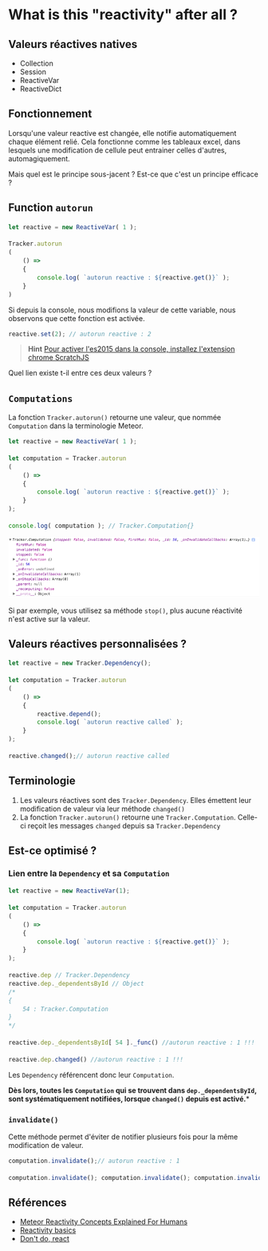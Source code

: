 # What is this "reactivity" after all ?

## Valeurs réactives natives

- Collection
- Session
- ReactiveVar
- ReactiveDict

## Fonctionnement

Lorsqu'une valeur reactive est changée, elle notifie automatiquement chaque élément relié. Cela fonctionne comme les tableaux excel, dans lesquels une modification de cellule peut entrainer celles d'autres, automagiquement.

Mais quel est le principe sous-jacent ?
Est-ce que c'est un principe efficace ?


## Function `autorun`

```js
let reactive = new ReactiveVar( 1 );

Tracker.autorun
(
	() =>
	{
		console.log( `autorun reactive : ${reactive.get()}` );
	}
)
```

Si depuis la console, nous modifions la valeur de cette variable, nous observons que cette fonction est activée. 

```js
reactive.set(2); // autorun reactive : 2
```

> **Hint** [Pour activer l'es2015 dans la console, installez l'extension chrome ScratchJS](https://chrome.google.com/webstore/detail/scratch-js/alploljligeomonipppgaahpkenfnfkn)

Quel lien existe t-il entre ces deux valeurs ?

## `Computations`

La fonction `Tracker.autorun()` retourne une valeur, que nommée `Computation` dans la terminologie Meteor.

```js
let reactive = new ReactiveVar( 1 );

let computation = Tracker.autorun
(
	() =>
	{
		console.log( `autorun reactive : ${reactive.get()}` );
	}
);

console.log( computation ); // Tracker.Computation{} 
```

![Tracker.Computation methods](../images/Tracker.Computation.png)

Si par exemple, vous utilisez sa méthode `stop()`, plus aucune réactivité n'est active sur la valeur.

## Valeurs réactives personnalisées ?

```js
let reactive = new Tracker.Dependency();

let computation = Tracker.autorun
(
	() =>
	{
		reactive.depend();
		console.log( `autorun reactive called` );
	}
);

reactive.changed();// autorun reactive called
```

## Terminologie

1. Les valeurs réactives sont des `Tracker.Dependency`. Elles émettent leur modification de valeur via leur méthode `changed()`
1. La fonction `Tracker.autorun()` retourne une `Tracker.Computation`. Celle-ci reçoit les messages `changed` depuis sa `Tracker.Dependency`

## Est-ce optimisé ?

### Lien entre la `Dependency` et sa `Computation`

```js
let reactive = new ReactiveVar(1);

let computation = Tracker.autorun
(
	() =>
	{
		console.log( `autorun reactive : ${reactive.get()}` );
	}
);

reactive.dep // Tracker.Dependency
reactive.dep._dependentsById // Object
/* 
{
	54 : Tracker.Computation
}
*/

reactive.dep._dependentsById[ 54 ]._func() //autorun reactive : 1 !!!

reactive.dep.changed() //autorun reactive : 1 !!!
```
Les `Dependency` référencent donc leur `Computation`.

**Dès lors, toutes les `Computation` qui se trouvent dans `dep._dependentsById`, sont systématiquement notifiées, lorsque `changed()` depuis est activé.***

### `invalidate()`

Cette méthode permet d'éviter de notifier plusieurs fois pour la même modification de valeur.

```js
computation.invalidate();// autorun reactive : 1

computation.invalidate(); computation.invalidate(); computation.invalidate(); // autorun reactive : 1
```


## Références

- [Meteor Reactivity Concepts Explained For Humans](http://www.youtube.com/oembed?url=https://www.youtube.com/watch?v=V8IU-ooJcuI&format=xml)
- [Reactivity basics](https://www.discovermeteor.com/blog/reactivity-basics-meteors-magic-demystified/)
- [Don't do, react](http://stephenwalther.com/archive/2014/12/05/dont-do-react-understanding-meteor-reactive-programming)